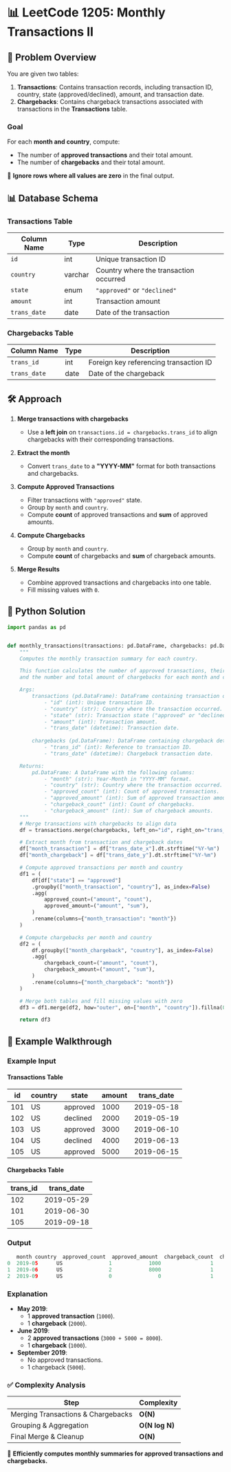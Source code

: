 # 📊 **LeetCode 1205: Monthly Transactions II**  

## 📌 **Problem Overview**  
You are given two tables:  
1. **Transactions**: Contains transaction records, including transaction ID, country, state (approved/declined), amount, and transaction date.  
2. **Chargebacks**: Contains chargeback transactions associated with transactions in the **Transactions** table.  

### **Goal**  
For each **month and country**, compute:  
- The number of **approved transactions** and their total amount.  
- The number of **chargebacks** and their total amount.  

🔹 **Ignore rows where all values are zero** in the final output.  

## 📊 **Database Schema**  

### **Transactions Table**  
| Column Name  | Type    | Description |
|-------------|--------|-------------|
| `id`        | int    | Unique transaction ID |
| `country`   | varchar | Country where the transaction occurred |
| `state`     | enum   | `"approved"` or `"declined"` |
| `amount`    | int    | Transaction amount |
| `trans_date` | date   | Date of the transaction |

### **Chargebacks Table**  
| Column Name  | Type    | Description |
|-------------|--------|-------------|
| `trans_id`  | int    | Foreign key referencing transaction ID |
| `trans_date` | date   | Date of the chargeback |

## 🛠 **Approach**  

1. **Merge transactions with chargebacks**  
   - Use a **left join** on `transactions.id = chargebacks.trans_id` to align chargebacks with their corresponding transactions.  

2. **Extract the month**  
   - Convert `trans_date` to a **"YYYY-MM"** format for both transactions and chargebacks.  

3. **Compute Approved Transactions**  
   - Filter transactions with `"approved"` state.  
   - Group by `month` and `country`.  
   - Compute **count** of approved transactions and **sum** of approved amounts.  

4. **Compute Chargebacks**  
   - Group by `month` and `country`.  
   - Compute **count** of chargebacks and **sum** of chargeback amounts.  

5. **Merge Results**  
   - Combine approved transactions and chargebacks into one table.  
   - Fill missing values with `0`.  

## 🚀 **Python Solution**  

```python
import pandas as pd


def monthly_transactions(transactions: pd.DataFrame, chargebacks: pd.DataFrame) -> pd.DataFrame:
    """
    Computes the monthly transaction summary for each country.

    This function calculates the number of approved transactions, their total amount,
    and the number and total amount of chargebacks for each month and country.

    Args:
        transactions (pd.DataFrame): DataFrame containing transaction details with columns:
            - "id" (int): Unique transaction ID.
            - "country" (str): Country where the transaction occurred.
            - "state" (str): Transaction state ("approved" or "declined").
            - "amount" (int): Transaction amount.
            - "trans_date" (datetime): Transaction date.
        
        chargebacks (pd.DataFrame): DataFrame containing chargeback details with columns:
            - "trans_id" (int): Reference to transaction ID.
            - "trans_date" (datetime): Chargeback transaction date.

    Returns:
        pd.DataFrame: A DataFrame with the following columns:
            - "month" (str): Year-Month in "YYYY-MM" format.
            - "country" (str): Country where the transaction occurred.
            - "approved_count" (int): Count of approved transactions.
            - "approved_amount" (int): Sum of approved transaction amounts.
            - "chargeback_count" (int): Count of chargebacks.
            - "chargeback_amount" (int): Sum of chargeback amounts.
    """
    # Merge transactions with chargebacks to align data
    df = transactions.merge(chargebacks, left_on="id", right_on="trans_id", how="left")

    # Extract month from transaction and chargeback dates
    df["month_transaction"] = df["trans_date_x"].dt.strftime("%Y-%m")
    df["month_chargeback"] = df["trans_date_y"].dt.strftime("%Y-%m")

    # Compute approved transactions per month and country
    df1 = (
        df[df["state"] == "approved"]
        .groupby(["month_transaction", "country"], as_index=False)
        .agg(
            approved_count=("amount", "count"),
            approved_amount=("amount", "sum"),
        )
        .rename(columns={"month_transaction": "month"})
    )

    # Compute chargebacks per month and country
    df2 = (
        df.groupby(["month_chargeback", "country"], as_index=False)
        .agg(
            chargeback_count=("amount", "count"),
            chargeback_amount=("amount", "sum"),
        )
        .rename(columns={"month_chargeback": "month"})
    )

    # Merge both tables and fill missing values with zero
    df3 = df1.merge(df2, how="outer", on=["month", "country"]).fillna(0)

    return df3
```

## 📌 **Example Walkthrough**  

### **Example Input**  

#### **Transactions Table**  
| id  | country | state    | amount | trans_date |
|-----|---------|----------|--------|------------|
| 101 | US      | approved | 1000   | 2019-05-18 |
| 102 | US      | declined | 2000   | 2019-05-19 |
| 103 | US      | approved | 3000   | 2019-06-10 |
| 104 | US      | declined | 4000   | 2019-06-13 |
| 105 | US      | approved | 5000   | 2019-06-15 |

#### **Chargebacks Table**  
| trans_id | trans_date |
|----------|------------|
| 102      | 2019-05-29 |
| 101      | 2019-06-30 |
| 105      | 2019-09-18 |

### **Output**  
```python
   month country  approved_count  approved_amount  chargeback_count  chargeback_amount
0  2019-05      US               1            1000                1              2000
1  2019-06      US               2            8000                1              1000
2  2019-09      US               0               0                1              5000
```

### **Explanation**  
- **May 2019**:  
  - 1 **approved transaction** (`1000`).  
  - 1 **chargeback** (`2000`).  
- **June 2019**:  
  - 2 **approved transactions** (`3000 + 5000 = 8000`).  
  - 1 **chargeback** (`1000`).  
- **September 2019**:  
  - No approved transactions.  
  - 1 chargeback (`5000`).  

### ✅ **Complexity Analysis**  
| Step  | Complexity |
|--------|------------|
| Merging Transactions & Chargebacks | **O(N)** |
| Grouping & Aggregation | **O(N log N)** |
| Final Merge & Cleanup | **O(N)** |

🚀 **Efficiently computes monthly summaries for approved transactions and chargebacks.**